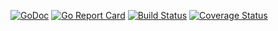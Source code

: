 [![GoDoc](https://godoc.org/github.com/oklahomer/go-minesweeper?status.svg)](https://godoc.org/github.com/oklahomer/go-minesweeper)
[![Go Report Card](https://goreportcard.com/badge/github.com/oklahomer/go-minesweeper)](https://goreportcard.com/report/github.com/oklahomer/go-minesweeper)
[![Build Status](https://travis-ci.org/oklahomer/go-minesweeper.svg?branch=master)](https://travis-ci.org/oklahomer/go-minesweeper)
[![Coverage Status](https://coveralls.io/repos/github/oklahomer/go-minesweeper/badge.svg?branch=master)](https://coveralls.io/github/oklahomer/go-minesweeper?branch=master)
